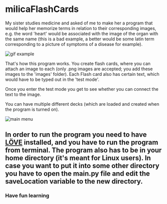 # milicaFlashCards

My sister studies medicine and asked of me to make her a program that would help her memorize terms in relation to their corresponding images, e.g. the word 'heart' would be associated with the image of the organ with the same name (this is a bad example, a better would be some latin term corresponding to a picture of symptoms of a disease for example).

![gif example](https://i.imgur.com/ODOrBCg.gif)

That's how this program works. You create flash cards, where you can attach an image to each (only .png images are accepted; you add these images to the 'images' folder). Each Flash card also has certain text, which would have to be typed out in the 'test mode'.

Once you enter the test mode you get to see whether you can connect the text to the image.

You can have multiple different decks (which are loaded and created when the program is turned on).

![main menu](https://i.imgur.com/VscNs0B.png)

## In order to run the program you need to have [LÖVE](http://love2d.org) installed, and you have to run the program from terminal. The program also has to be in your home directory (it's meant for Linux users). In case you want to put it into some other directory you have to open the main.py file and edit the saveLocation variable to the new directory.

### Have fun learning

